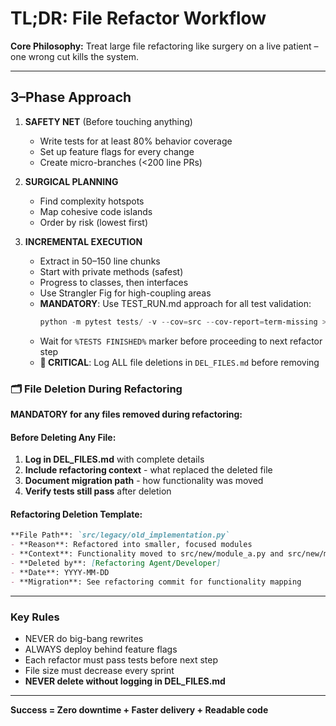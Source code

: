 # TL;DR: File Refactor Workflow

**Core Philosophy:**
Treat large file refactoring like surgery on a live patient – one wrong cut kills the system.

---

## 3–Phase Approach

1. **SAFETY NET** (Before touching anything)
    - Write tests for at least 80% behavior coverage
    - Set up feature flags for every change
    - Create micro-branches (<200 line PRs)

2. **SURGICAL PLANNING**
    - Find complexity hotspots
    - Map cohesive code islands
    - Order by risk (lowest first)

3. **INCREMENTAL EXECUTION**
    - Extract in 50–150 line chunks
    - Start with private methods (safest)
    - Progress to classes, then interfaces
    - Use Strangler Fig for high-coupling areas
    - **MANDATORY**: Use TEST_RUN.md approach for all test validation:
      ```powershell
      python -m pytest tests/ -v --cov=src --cov-report=term-missing > TEST_RUN.md 2>&1; Add-Content -Path "TEST_RUN.md" -Value "%TESTS FINISHED%"
      ```
    - Wait for `%TESTS FINISHED%` marker before proceeding to next refactor step
    - **🚨 CRITICAL**: Log ALL file deletions in `DEL_FILES.md` before removing

### 🗂️ File Deletion During Refactoring
**MANDATORY for any files removed during refactoring:**

#### Before Deleting Any File:
1. **Log in DEL_FILES.md** with complete details
2. **Include refactoring context** - what replaced the deleted file
3. **Document migration path** - how functionality was moved
4. **Verify tests still pass** after deletion

#### Refactoring Deletion Template:
```markdown
**File Path**: `src/legacy/old_implementation.py`
- **Reason**: Refactored into smaller, focused modules
- **Context**: Functionality moved to src/new/module_a.py and src/new/module_b.py
- **Deleted by**: [Refactoring Agent/Developer]
- **Date**: YYYY-MM-DD
- **Migration**: See refactoring commit for functionality mapping
```

---

### Key Rules

- NEVER do big-bang rewrites
- ALWAYS deploy behind feature flags
- Each refactor must pass tests before next step
- File size must decrease every sprint
- **NEVER delete without logging in DEL_FILES.md**

---

**Success = Zero downtime + Faster delivery + Readable code**